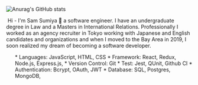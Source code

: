 
![Anurag's GitHub stats](https://github-readme-stats.vercel.app/api?username=samsumiya&show_icons=true&theme=dracula)

<img src="" alt='' >

<p2>
Hi - I'm Sam Sumiya 👋 a software engineer. I have an undergraduate degree in Law and a Masters in International Relations. Professionally I worked as an agency recruiter in Tokyo working with Japanese and English candidates and organizations and when I moved to the Bay Area in 2019, I soon realized my dream of becoming a software developer.
</p2>

<ul>
* Languages: JavaScript, HTML, CSS
* Framework: React, Redux, Node.js, Express.js,
* Version Control: Git
* Test: Jest, QUnit, Github CI
* Authentication: Bcrypt, OAuth, JWT
* Database: SQL, Postgres, MongoDB, 
</ul>
